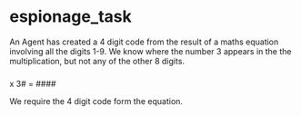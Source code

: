 # espionage_task

An Agent has created a 4 digit code from the result of a maths equation involving all the digits 1-9.
We know where the number 3 appears in the the multiplication, but not any of the other 8 digits.

  ###
x 3#
= ####

We require the 4 digit code form the equation.

